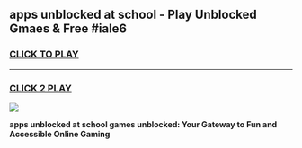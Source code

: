 
## apps unblocked at school - Play Unblocked Gmaes & Free #iale6
<h3>
<a href="https://news.freeplayer.one?title=apps_unblocked_at_school&ref=24F">CLICK TO PLAY</a></h3>
<hr>

<h3>
<a href="https://news.freeplayer.one?title=apps_unblocked_at_school&ref=24F">CLICK 2 PLAY</a>
  
</h3>

<a href="https://news.freeplayer.one?title=apps_unblocked_at_school&ref=24F/"><img src="https://clearcache.store/games.png"></a>


**apps unblocked at school games unblocked: Your Gateway to Fun and Accessible Online Gaming**
